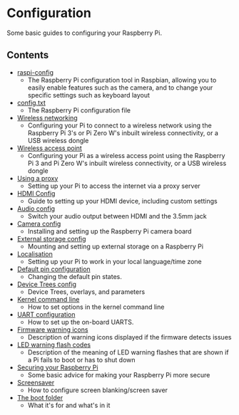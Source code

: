 # Configuration

Some basic guides to configuring your Raspberry Pi.

## Contents

- [raspi-config](docs/configuration/raspi-config.md)
    - The Raspberry Pi configuration tool in Raspbian, allowing you to easily enable features such as the camera, and to change your specific settings such as keyboard layout
- [config.txt](docs/configuration/config-txt/README.md)
    - The Raspberry Pi configuration file
- [Wireless networking](docs/configuration/wireless/README.md)
    - Configuring your Pi to connect to a wireless network using the Raspberry Pi 3's or Pi Zero W's inbuilt wireless connectivity, or a USB wireless dongle
- [Wireless access point](docs/configuration/wireless/access-point.md)
    - Configuring your Pi as a wireless access point using the Raspberry Pi 3 and Pi Zero W's inbuilt wireless connectivity, or a USB wireless dongle
- [Using a proxy](docs/configuration/use-a-proxy.md)
    - Setting up your Pi to access the internet via a proxy server
- [HDMI Config](docs/configuration/hdmi-config.md)
    - Guide to setting up your HDMI device, including custom settings
- [Audio config](docs/configuration/audio-config.md)
    - Switch your audio output between HDMI and the 3.5mm jack
- [Camera config](docs/configuration/camera.md)
    - Installing and setting up the Raspberry Pi camera board
- [External storage config](docs/configuration/external-storage.md)
    - Mounting and setting up external storage on a Raspberry Pi
- [Localisation](docs/configuration/localisation.md)
    - Setting up your Pi to work in your local language/time zone
- [Default pin configuration](docs/configuration/pin-configuration.md)
    - Changing the default pin states.
- [Device Trees config](docs/configuration/device-tree.md)
    - Device Trees, overlays, and parameters
- [Kernel command line](docs/configuration/cmdline-txt.md)
    - How to set options in the kernel command line
- [UART configuration](docs/configuration/uart.md)
    - How to set up the on-board UARTS.
- [Firmware warning icons](docs/configuration/warning-icons.md)
    - Description of warning icons displayed if the firmware detects issues
- [LED warning flash codes](docs/configuration/led_blink_warnings.md)
    - Description of the meaning of LED warning flashes that are shown if a Pi fails to boot or has to shut down
- [Securing your Raspberry Pi](docs/configuration/security.md)
    - Some basic advice for making your Raspberry Pi more secure
- [Screensaver](docs/configuration/screensaver.md)
    - How to configure screen blanking/screen saver
- [The boot folder](docs/configuration/boot_folder.md)
    - What it's for and what's in it

